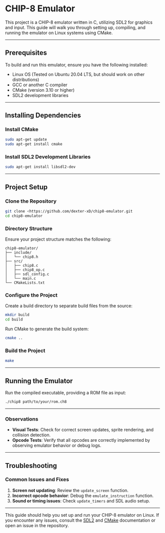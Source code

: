 # CHIP-8 Emulator

This project is a CHIP-8 emulator written in C, utilizing SDL2 for graphics and input. This guide will walk you through setting up, compiling, and running the emulator on Linux systems using CMake.

---

## Prerequisites

To build and run this emulator, ensure you have the following installed:

- Linux OS (Tested on Ubuntu 20.04 LTS, but should work on other distributions)
- GCC or another C compiler
- CMake (version 3.10 or higher)
- SDL2 development libraries

---

## Installing Dependencies

### Install CMake
```bash
sudo apt-get update
sudo apt-get install cmake
```

### Install SDL2 Development Libraries
```bash
sudo apt-get install libsdl2-dev
```

---

## Project Setup

### Clone the Repository
```bash
git clone <https://github.com/dexter-xD/chip8-emulator.git
cd chip8-emulator
```

### Directory Structure
Ensure your project structure matches the following:
```
chip8-emulator/
├── include/
│   └── chip8.h
├── src/
│   ├── chip8.c
│   ├── chip8_op.c
│   ├── sdl_config.c
│   └── main.c
└── CMakeLists.txt
```

### Configure the Project
Create a build directory to separate build files from the source:
```bash
mkdir build
cd build
```

Run CMake to generate the build system:
```bash
cmake ..
```

### Build the Project
```bash
make
```

---

## Running the Emulator

Run the compiled executable, providing a ROM file as input:
```bash
./chip8 path/to/your/rom.ch8
```

---

### Observations
- **Visual Tests**: Check for correct screen updates, sprite rendering, and collision detection.
- **Opcode Tests**: Verify that all opcodes are correctly implemented by observing emulator behavior or debug logs.

---

## Troubleshooting

### Common Issues and Fixes
1. **Screen not updating**: Review the `update_screen` function.
2. **Incorrect opcode behavior**: Debug the `emulate_instruction` function.
3. **Sound or timing issues**: Check `update_timers` and SDL audio setup.

---

This guide should help you set up and run your CHIP-8 emulator on Linux. If you encounter any issues, consult the [SDL2](https://wiki.libsdl.org/) and [CMake](https://cmake.org/documentation/) documentation or open an issue in the repository.
